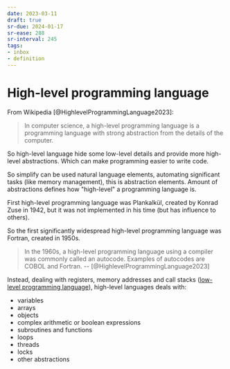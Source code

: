 ```yaml
---
date: 2023-03-11
draft: true
sr-due: 2024-01-17
sr-ease: 288
sr-interval: 245
tags:
- inbox
- definition
---
```


# High-level programming language

From Wikipedia [@HighlevelProgrammingLanguage2023]:

> In computer science, a high-level programming language is a programming
> language with strong abstraction from the details of the computer.

So high-level language hide some low-level details and provide more high-level
abstractions. Which can make programming easier to write code.

So simplify can be used natural language elements, automating significant tasks
(like memory management), this is abstraction elements. Amount of abstractions
defines how "high-level" a programming language is.

First high-level programming language was Plankalkül, created by Konrad Zuse in
1942, but it was not implemented in his time (but has influence to others).

So the first significantly widespread high-level programming language was
Fortran, created in 1950s.

> In the 1960s, a high-level programming language using a compiler was commonly
> called an autocode. Examples of autocodes are COBOL and Fortran. --
> [@HighlevelProgrammingLanguage2023]

Instead, dealing with registers, memory addresses and call stacks
([low-level programming language](./low-level%20programming%20language.md)), high-level languages deals
with:


- variables
- arrays
- objects
- complex arithmetic or boolean expressions
- subroutines and functions
- loops
- threads
- locks
- other abstractions